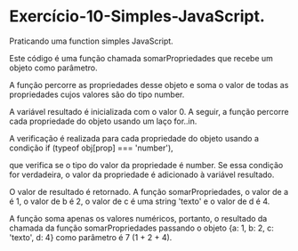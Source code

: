 # Exercício-10-Simples-JavaScript.

Praticando uma function simples JavaScript.

Este código é uma função chamada somarPropriedades que recebe um objeto como parâmetro. 

A função percorre as propriedades desse objeto e soma o valor de todas as propriedades cujos valores são do tipo number.

A variável resultado é inicializada com o valor 0. A seguir, a função percorre cada propriedade do objeto usando um laço for..in. 

A verificação é realizada para cada propriedade do objeto usando a condição if (typeof obj[prop] === 'number'), 

que verifica se o tipo do valor da propriedade é number. Se essa condição for verdadeira, o valor da propriedade é adicionado à variável resultado.

O valor de resultado é retornado. A função somarPropriedades, o valor de a é 1, o valor de b é 2, o valor de c é uma string 'texto' e o valor de d é 4.

A função soma apenas os valores numéricos, portanto, o resultado da chamada da função somarPropriedades passando o objeto {a: 1, b: 2, c: 'texto', d: 4} 
como parâmetro é 7 (1 + 2 + 4).
